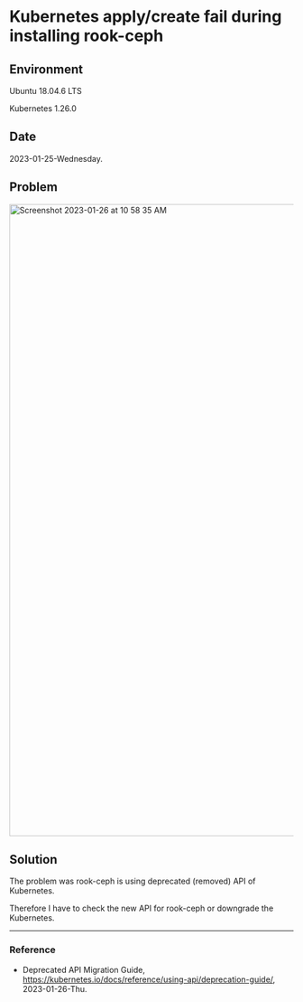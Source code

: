 # Kubernetes apply/create fail during installing rook-ceph

## Environment

Ubuntu 18.04.6 LTS

Kubernetes 1.26.0

## Date

2023-01-25-Wednesday.

## Problem

<img width="1118" alt="Screenshot 2023-01-26 at 10 58 35 AM" src="https://user-images.githubusercontent.com/20737479/214740607-94f43227-3019-45a5-ba27-e92b39e20666.png">

## Solution

The problem was rook-ceph is using deprecated (removed) API of Kubernetes.

Therefore I have to check the new API for rook-ceph or downgrade the Kubernetes.

---

### Reference
- Deprecated API Migration Guide, https://kubernetes.io/docs/reference/using-api/deprecation-guide/, 2023-01-26-Thu.
